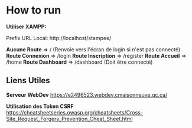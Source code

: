 # How  to run

**Utiliser XAMPP:**

Prefix URL Local: http://localhost/stampee/

**Aucune Route** => / (Renvoie vers l'écran de login si n'est pas connecté) 
**Route Connexion** => /login
**Route Inscription** => /register
**Route Accueil** => /home
**Route Dashboard** => /dashboard (Doit être connecté)

## Liens Utiles

**Serveur WebDev**
https://e2496523.webdev.cmaisonneuve.qc.ca/

**Utilisation des Token CSRF**
https://cheatsheetseries.owasp.org/cheatsheets/Cross-Site_Request_Forgery_Prevention_Cheat_Sheet.html